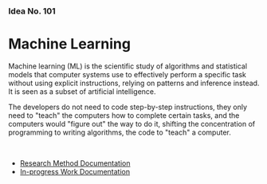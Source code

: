 ### Idea No. 101

# Machine Learning

Machine learning (ML) is the scientific study of algorithms and statistical models that computer systems use to effectively perform a specific task without using explicit instructions, relying on patterns and inference instead. It is seen as a subset of artificial intelligence. 

The developers do not need to code step-by-step instructions, they only need to "teach" the computers how to complete certain tasks, and the computers would "figure out" the way to do it, shifting the concentration of programming to writing algorithms, the code to "teach" a computer. 

<br>

* [Research Method Documentation](research.md)
* [In-progress Work Documentation](in_progress.md)